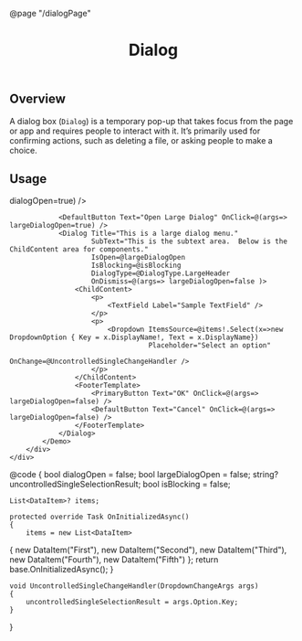 ﻿@page "/dialogPage"

<header class="root">
    <h1 class="title">Dialog</h1>
</header>
<div class="section" style="transition-delay: 0s;">
    <div id="overview" tabindex="-1">
        <h2 class="subHeading hiddenContent">Overview</h2>
    </div>
    <div class="content">
        <div class="ms-Markdown">
            <p>
                A dialog box (<code>Dialog</code>) is a temporary pop-up that takes focus from the page or app and requires people to interact with it. It’s primarily used for confirming actions, such as deleting a file, or asking people to make a choice.
            </p>
        </div>
    </div>
</div>
<div class="section" style="transition-delay: 0s;">
    <div id="overview" tabindex="-1">
        <h2 class="subHeading">Usage</h2>
    </div>
    <div>
        <div class="subSection">
            <Demo Header="Dialog Example" Key="0" MetadataPath="DialogPage">
                <Checkbox Label="Is Blocking Dialog" @bind-Checked=@isBlocking />
                <DefaultButton Text="Open Dialog" OnClick=@(args=> dialogOpen=true) />
                <Dialog Title="This is a dialog menu."
                        SubText="This is the subtext area.  Below is the ChildContent area for components."
                        IsOpen=@dialogOpen
                        IsBlocking=@isBlocking
                        OnDismiss=@(args=> dialogOpen=false )>
                    <ChildContent>
                        <p>
                            <TextField Label="Sample TextField" />
                        </p>
                        <p>
                            <Dropdown ItemsSource=@items!.Select(x => new DropdownOption { Key = x.DisplayName!, Text = x.DisplayName})
                                      Placeholder="Select an option"
                                      OnChange=@UncontrolledSingleChangeHandler />
                        </p>
                    </ChildContent>
                    <FooterTemplate>
                        <PrimaryButton Text="OK" OnClick=@(args=> dialogOpen=false) />
                        <DefaultButton Text="Cancel" OnClick=@(args=> dialogOpen=false) />
                    </FooterTemplate>
                </Dialog>

                <DefaultButton Text="Open Large Dialog" OnClick=@(args=> largeDialogOpen=true) />
                <Dialog Title="This is a large dialog menu."
                        SubText="This is the subtext area.  Below is the ChildContent area for components."
                        IsOpen=@largeDialogOpen
                        IsBlocking=@isBlocking
                        DialogType=@DialogType.LargeHeader
                        OnDismiss=@(args=> largeDialogOpen=false )>
                    <ChildContent>
                        <p>
                            <TextField Label="Sample TextField" />
                        </p>
                        <p>
                            <Dropdown ItemsSource=@items!.Select(x=>new DropdownOption { Key = x.DisplayName!, Text = x.DisplayName})
                                      Placeholder="Select an option"
                                      OnChange=@UncontrolledSingleChangeHandler />
                        </p>
                    </ChildContent>
                    <FooterTemplate>
                        <PrimaryButton Text="OK" OnClick=@(args=> largeDialogOpen=false) />
                        <DefaultButton Text="Cancel" OnClick=@(args=> largeDialogOpen=false) />
                    </FooterTemplate>
                </Dialog>
            </Demo>
        </div>
    </div>
</div>

@code {
    bool dialogOpen = false;
    bool largeDialogOpen = false;
    string? uncontrolledSingleSelectionResult;
    bool isBlocking = false;

    List<DataItem>? items;

    protected override Task OnInitializedAsync()
    {
        items = new List<DataItem>
{
            new DataItem("First"),
            new DataItem("Second"),
            new DataItem("Third"),
            new DataItem("Fourth"),
            new DataItem("Fifth")
        };
        return base.OnInitializedAsync();
    }

    void UncontrolledSingleChangeHandler(DropdownChangeArgs args)
    {
        uncontrolledSingleSelectionResult = args.Option.Key;
    }
}

